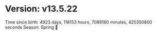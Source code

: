 # Version: v13.5.22
Time since birth: 4923 days, 118153 hours, 7089180 minutes, 425350800 seconds
Season: Spring 🌸
